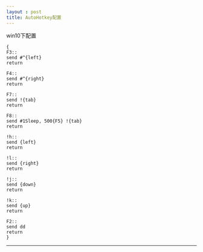 ```yaml
---
layout : post
title: AutoHotkey配置
---
```

win10下配置

    {
    F3::
    send #^{left}
    return

    F4::
    send #^{right}
    return

    F7::
    send !{tab}
    return

    F8::
    send #1Sleep, 500{F5} !{tab}
    return

    !h::
    send {left}
    return

    !l::
    send {right}
    return

    !j::
    send {down}
    return

    !k::
    send {up}
    return

    F2::
    send dd
    return
    }

---
